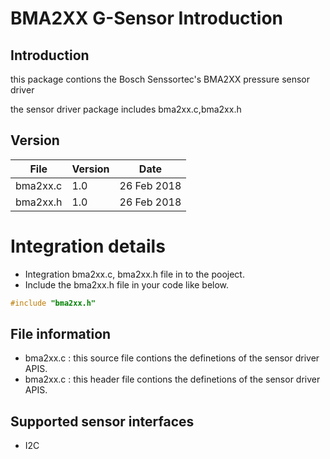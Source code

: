 # BMA2XX G-Sensor Introduction
## Introduction
this package contions the Bosch Senssortec's BMA2XX pressure sensor driver

the sensor driver package includes bma2xx.c,bma2xx.h

## Version
File       |   Version   |   Date
-----------| ----------- | --------- 
bma2xx.c   |     1.0     |   26 Feb 2018
bma2xx.h   |     1.0     |   26 Feb 2018

# Integration details
* Integration bma2xx.c, bma2xx.h file in to the pooject.
* Include the bma2xx.h file in your code like below.
``` c
#include "bma2xx.h"
```

## File information
* bma2xx.c : this source file contions the definetions of the sensor driver APIS.
* bma2xx.c : this header file contions the definetions of the sensor driver APIS.

## Supported sensor interfaces
* I2C

